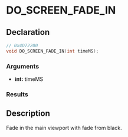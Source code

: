 # DO_SCREEN_FADE_IN

## Declaration
```cpp
// 0x4D72200
void DO_SCREEN_FADE_IN(int timeMS);
```

### Arguments
- **int:** timeMS

### Results

## Description
Fade in the main viewport with fade from black.